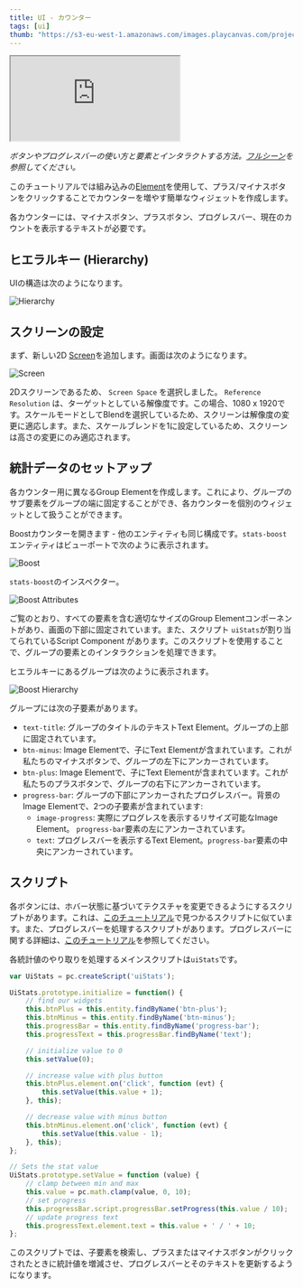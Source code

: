 ```yaml
---
title: UI - カウンター
tags: [ui]
thumb: "https://s3-eu-west-1.amazonaws.com/images.playcanvas.com/projects/12/501978/12B6CE-image-75.jpg"
---
```


<div className="iframe-container">
    <iframe loading="lazy" src="https://playcanv.as/p/XVLr9TWc/" title="User Interface - Stats Counter"></iframe>
</div>

*ボタンやプログレスバーの使い方と要素とインタラクトする方法。[フルシーン][1]を参照してください。*

このチュートリアルでは組み込みの[Element][2]を使用して、プラス/マイナスボタンをクリックすることでカウンターを増やす簡単なウィジェットを作成します。

各カウンターには、マイナスボタン、プラスボタン、プログレスバー、現在のカウントを表示するテキストが必要です。

## ヒエラルキー (Hierarchy)

UIの構造は次のようになります。

![Hierarchy](/images/tutorials/ui/stats/hierarchy.png)

## スクリーンの設定

まず、新しい2D [Screen][3]を追加します。画面は次のようになります。

![Screen](/images/tutorials/ui/stats/screen.png)

2Dスクリーンであるため、 `Screen Space` を選択しました。 `Reference Resolution` は、ターゲットとしている解像度です。この場合、1080 x 1920です。スケールモードとしてBlendを選択しているため、スクリーンは解像度の変更に適応します。また、スケールブレンドを1に設定しているため、スクリーンは高さの変更にのみ適応されます。

## 統計データのセットアップ

各カウンター用に異なるGroup Elementを作成します。これにより、グループのサブ要素をグループの端に固定することができ、各カウンターを個別のウィジェットとして扱うことができます。

Boostカウンターを開きます - 他のエンティティも同じ構成です。`stats-boost`エンティティはビューポートで次のように表示されます。

![Boost](/images/tutorials/ui/stats/boost-editor.png)

`stats-boost`のインスペクター。

![Boost Attributes](/images/tutorials/ui/stats/boost-attributes.png)

ご覧のとおり、すべての要素を含む適切なサイズのGroup Elementコンポーネントがあり、画面の下部に固定されています。また、スクリプト `uiStats`が割り当てられているScript Component があります。このスクリプトを使用することで、グループの要素とのインタラクションを処理できます。

ヒエラルキーにあるグループは次のように表示されます。

![Boost Hierarchy](/images/tutorials/ui/stats/boost-hierarchy.png)

グループには次の子要素があります。

* `text-title`: グループのタイトルのテキストText Element。グループの上部に固定されています。
* `btn-minus`: Image Elementで、子にText Elementが含まれています。これが私たちのマイナスボタンで、グループの左下にアンカーされています。
* `btn-plus`: Image Elementで、子にText Elementが含まれています。これが私たちのプラスボタンで、グループの右下にアンカーされています。
* `progress-bar`: グループの下部にアンカーされたプログレスバー。背景のImage Elementで、2つの子要素が含まれています:
    * `image-progress`: 実際にプログレスを表示するリサイズ可能なImage Element。 `progress-bar`要素の左にアンカーされています。
    * `text`: プログレスバーを表示するText Element。`progress-bar`要素の中央にアンカーされています。

## スクリプト

各ボタンには、ホバー状態に基づいてテクスチャを変更できるようにするスクリプトがあります。これは、[このチュートリアル][9]で見つかるスクリプトに似ています。また、プログレスバーを処理するスクリプトがあります。プログレスバーに関する詳細は、[このチュートリアル][10]を参照してください。

各統計値のやり取りを処理するメインスクリプトは`uiStats`です。

```javascript
var UiStats = pc.createScript('uiStats');

UiStats.prototype.initialize = function() {
    // find our widgets
    this.btnPlus = this.entity.findByName('btn-plus');
    this.btnMinus = this.entity.findByName('btn-minus');
    this.progressBar = this.entity.findByName('progress-bar');
    this.progressText = this.progressBar.findByName('text');

    // initialize value to 0
    this.setValue(0);

    // increase value with plus button
    this.btnPlus.element.on('click', function (evt) {
        this.setValue(this.value + 1);
    }, this);

    // decrease value with minus button
    this.btnMinus.element.on('click', function (evt) {
        this.setValue(this.value - 1);
    }, this);
};

// Sets the stat value
UiStats.prototype.setValue = function (value) {
    // clamp between min and max
    this.value = pc.math.clamp(value, 0, 10);
    // set progress
    this.progressBar.script.progressBar.setProgress(this.value / 10);
    // update progress text
    this.progressText.element.text = this.value + ' / ' + 10;
};
```

このスクリプトでは、子要素を検索し、プラスまたはマイナスボタンがクリックされたときに統計値を増減させ、プログレスバーとそのテキストを更新するようになります。

[1]: https://playcanvas.com/editor/scene/547905
[2]: /user-manual/user-interface/elements/
[3]: /user-manual/user-interface/screens/
[9]: /tutorials/ui-elements-buttons/
[10]: /tutorials/ui-elements-progress/
